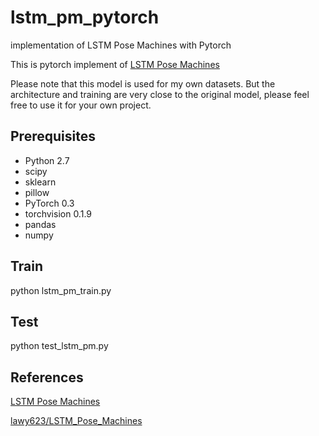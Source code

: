 # lstm_pm_pytorch
implementation of LSTM Pose Machines with Pytorch

This is pytorch implement of [LSTM Pose Machines](https://arxiv.org/pdf/1712.06316.pdf)

Please note that this model is used for my own datasets. But the architecture and training are very close to the original model, please feel free to use it for your own project.



## Prerequisites
* Python 2.7
* scipy
* sklearn
* pillow
* PyTorch 0.3
* torchvision 0.1.9
* pandas
* numpy


## Train
python lstm_pm_train.py


## Test
python test_lstm_pm.py


## References
[LSTM Pose Machines](https://arxiv.org/pdf/1712.06316.pdf)

[lawy623/LSTM_Pose_Machines](https://github.com/lawy623/LSTM_Pose_Machines)

